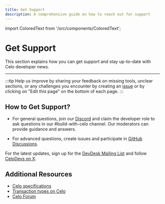 ```yaml
---
title: Get Support
description: A comprehensive guide on how to reach out for support
---
```


import ColoredText from '/src/components/ColoredText';

# Get Support

This section explains how you can get support and stay up-to-date with Celo developer news.

---

:::tip
Help us improve by sharing your feedback on missing tools, unclear sections, or any challenges you encounter by creating an [issue](https://github.com/celo-org/docs/issues/new) or by clicking on "Edit this page" on the bottom of each page.
:::

## How to Get Support?

- For general questions, join our <ColoredText>[Discord](https://discord.com/invite/celo)</ColoredText> and claim the developer role to ask questions in our #build-with-celo channel. Our moderators can provide guidance and answers.

- For advanced questions, create issues and participate in <ColoredText>[GitHub Discussions](https://github.com/orgs/celo-org/discussions)</ColoredText>.

For the latest updates, sign up for the <ColoredText>[DevDesk Mailing List](https://embeds.beehiiv.com/eeadfef4-2f0c-45ce-801c-b920827d5cd2)</ColoredText> and follow <ColoredText>[CeloDevs on X](https://x.com/CeloDevs)</ColoredText>.

## Additional Resources

- [Celo specifications](https://specs.celo.org/)
- [Transaction types on Celo](https://github.com/celo-org/txtypes)
- [Celo Forum](https://forum.celo.org/)
